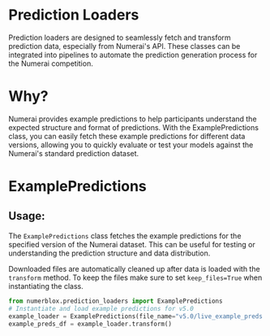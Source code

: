# Prediction Loaders

Prediction loaders are designed to seamlessly fetch and transform prediction data, especially from Numerai's API. These classes can be integrated into pipelines to automate the prediction generation process for the Numerai competition.

# Why?

Numerai provides example predictions to help participants understand the expected structure and format of predictions. With the ExamplePredictions class, you can easily fetch these example predictions for different data versions, allowing you to quickly evaluate or test your models against the Numerai's standard prediction dataset.

# ExamplePredictions

## Usage:
The `ExamplePredictions` class fetches the example predictions for the specified version of the Numerai dataset. This can be useful for testing or understanding the prediction structure and data distribution.

Downloaded files are automatically cleaned up after data is loaded with the `transform` method. To keep the files make sure to set `keep_files=True` when instantiating the class.

```py
from numerblox.prediction_loaders import ExamplePredictions
# Instantiate and load example predictions for v5.0
example_loader = ExamplePredictions(file_name="v5.0/live_example_preds.parquet", keep_files=False)
example_preds_df = example_loader.transform()
```
